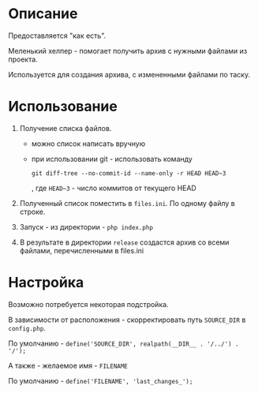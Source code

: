 # Описание

Предоставляется "как есть".

Меленький хелпер - помогает получить архив с нужными файлами из проекта.

Используется для создания архива, с измененными файлами по таску.

# Использование

1. Получение списка файлов.

   - можно список написать вручную

   - при использовании git - использовать команду

     ```git diff-tree --no-commit-id --name-only -r HEAD HEAD~3```

     , где ```HEAD~3``` - число коммитов от текущего HEAD

     

2.  Полученный список поместить в ```files.ini```. По одному файлу в строке.

3. Запуск - из директории - ```php index.php```

4. В результате в директории ```release``` создастся архив со всеми файлами, перечисленными в files.ini 

# Настройка

Возможно потребуется некоторая подстройка.

В зависимости от расположения - скорректировать путь ```SOURCE_DIR``` в ```config.php```.

По умолчанию - ```define('SOURCE_DIR', realpath(__DIR__ . '/../') . '/');```

А также - желаемое имя - ```FILENAME```

По умолчанию - ```define('FILENAME', 'last_changes_');```

